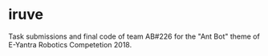 # iruve
Task submissions and final code of team AB#226 for the "Ant Bot" theme of E-Yantra Robotics Competetion 2018.
